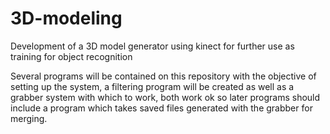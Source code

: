 # 3D-modeling
Development of a 3D model generator using kinect for further use as training for object recognition

Several programs will be contained on this repository with the objective of setting up the system, a filtering program will be created as well as a grabber system with which to work, both work ok so later programs should include a program which takes saved files generated with the grabber for merging.
